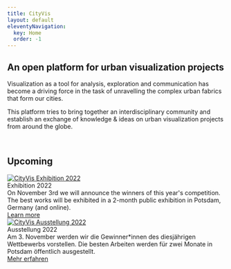 ```yaml
---
title: CityVis
layout: default
eleventyNavigation:
  key: Home
  order: -1
---
```


<section class="section home-section">
	<div class="home-section__text">
		<h2>An open platform for urban visualization projects</h2>
		<p>Visualization as a tool for analysis, exploration and communication has become a driving force in the task of unravelling the complex urban fabrics that form our cities.</p>
		<p>This platform tries to bring together an interdisciplinary community and establish an exchange of knowledge & ideas on urban visualization projects from around the globe.</p>
  </div>
	<div class="home-section__shapes">
		<img class="home-section__shapes__shape home-section__shapes__shape--05" src="../../assets/img/city-vis_shapes/05.svg" alt="" />
		<img class="home-section__shapes__shape home-section__shapes__shape--04" src="../../assets/img/city-vis_shapes/04.svg" alt="" />
		<img
				class="home-section__shapes__shape home-section__shapes__shape--03"
				src="../../assets/img/city-vis_shapes/03.svg"
				alt=""
		>
		<img
				class="home-section__shapes__shape home-section__shapes__shape--02"
				src="../../assets/img/city-vis_shapes/02.svg"
				alt=""
		>
		<img
				class="home-section__shapes__shape home-section__shapes__shape--01"
				src="../../assets/img/city-vis_shapes/01.svg"
				alt=""
		>
	</div>
</section>

<section class="section upcoming upcoming-section">
  <h2>Upcoming</h2>
  <div class="upcoming__events">
		<!--<div class="upcoming__events-event">
				<a href="/exhibitions/2022/symposium_en">
						<img class="upcoming__events-event-image" src="../assets/img/upcoming-teasers/symposium-2022-en.png" alt="CityVis Symposium 2022">
				</a>
				<div class="upcoming__events-event-title">Hybrid Symposium 2022</div>
				We are excited to open this year's exhibition of urban data visualisation work with an exciting panel of speakers, broadening the discourse of the smart city with new perspectives. Join us online or in person.
				<br />
				<a class="upcoming-link" href="/exhibitions/2022/symposium_en">Learn more &amp; register now</a>
		</div>
		<div class="upcoming__events-event">
				<a href="/exhibitions/2022/symposium_de">
						<img class="upcoming__events-event-image" src="../assets/img/upcoming-teasers/symposium-2022-de.png" alt="CityVis Symposium 2022">
				</a>
				<div class="upcoming__events-event-title">Hybrid Symposium 2022</div>
				Wir freuen uns die diesjährige Ausstellung mit einem spannenden Panel von Sprecher*innen eröffnen zu dürfen, mit welchen wir den Diskurs um die "Smart City" mit neuen Perspektiven weiter öffnen wollen. Online oder in Person.
				<br />
				<a class="upcoming-link" href="/exhibitions/2022/symposium_de">Mehr erfahren &amp; registrieren</a>
		</div>-->
		<div class="upcoming__events-event">
				<a href="/exhibitions/2022/en">
						<img class="upcoming__events-event-image" src="../assets/img/upcoming-teasers/exhibition-2022-en.png" alt="CityVis Exhibition 2022">
				</a>
				<div class="upcoming__events-event-title">Exhibition 2022</div>
				On November 3rd we will announce the winners of this year's competition. The best works will be exhibited in a 2-month public exhibition in Potsdam, Germany (and online).
				<br />
				<a class="upcoming-link" href="/exhibitions/2022/en">Learn more</a>
		</div>
		<div class="upcoming__events-event">
				<a href="/exhibitions/2022/de">
						<img class="upcoming__events-event-image" src="../assets/img/upcoming-teasers/exhibition-2022-de.png" alt="CityVis Ausstellung 2022">
				</a>
				<div class="upcoming__events-event-title">Ausstellung 2022</div>
				Am 3. November werden wir die Gewinner*innen des diesjährigen Wettbewerbs vorstellen. Die besten Arbeiten werden für zwei Monate in Potsdam öffentlich ausgestellt.
				<br />
				<a class="upcoming-link" href="/exhibitions/2022/de">Mehr erfahren</a>
		</div>
		<!--<div class="upcoming__events-event">
				<a href="/workshops/2022/">
						<img class="upcoming__events-event-image" src="../assets/img/upcoming-teasers/teaser-workshop-2022.png" alt="CityVis Workshop 2022">
				</a>
				<div class="upcoming__events-event-title">Workshop 2022</div>
				Submit an abstract and join our next (hybrid) scientific workshop on Nov 4th, to contribute to the ongoing discourse on visualising cities.
				<br/>
				<a class="upcoming-link" href="/workshops/2022/">Join the conversation</a>
		</div>-->
		<!--<div class="upcoming__events-event">
				<a href="/competitions/2022/">
						<img class="upcoming__events-event-image" src="../assets/img/upcoming-teasers/teaser-competition-2022.png" alt="CityVis Competition 2022">
				</a>
				<div class="upcoming__events-event-title">Competition 2022</div>
				Submit your visualisation to become part of the CityVis platform. The best contributions of 2022, will be announced and exhibition in November 2022.				
				<br />
				<a class="upcoming-link" href="/competitions/2022/">Submit your project</a>
		</div>-->
  </div>
</section>